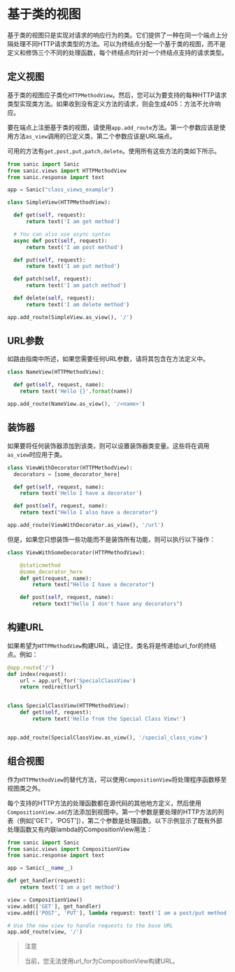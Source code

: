# 基于类的视图

基于类的视图只是实现对请求的响应行为的类。它们提供了一种在同一个端点上分隔处理不同HTTP请求类型的方法。可以为终结点分配一个基于类的视图，而不是定义和修饰三个不同的处理函数，每个终结点均针对一个终结点支持的请求类型。

## 定义视图

基于类的视图应子类化`HTTPMethodView`。然后，您可以为要支持的每种HTTP请求类型实现类方法。如果收到没有定义方法的请求，则会生成405：方法不允许响应。

要在端点上注册基于类的视图，请使用`app.add_route`方法。第一个参数应该是使用方法`as_view`调用的已定义类，第二个参数应该是URL端点。

可用的方法有`get,post,put,patch,delete`。使用所有这些方法的类如下所示。

```python
from sanic import Sanic
from sanic.views import HTTPMethodView
from sanic.response import text

app = Sanic("class_views_example")

class SimpleView(HTTPMethodView):

  def get(self, request):
      return text('I am get method')

  # You can also use async syntax
  async def post(self, request):
      return text('I am post method')

  def put(self, request):
      return text('I am put method')

  def patch(self, request):
      return text('I am patch method')

  def delete(self, request):
      return text('I am delete method')

app.add_route(SimpleView.as_view(), '/')
```

## URL参数

如路由指南中所述，如果您需要任何URL参数，请将其包含在方法定义中。

```python
class NameView(HTTPMethodView):

  def get(self, request, name):
    return text('Hello {}'.format(name))

app.add_route(NameView.as_view(), '/<name>')
```

## 装饰器

如果要将任何装饰器添加到该类，则可以设置装饰器类变量。这些将在调用`as_view`时应用于类。

```python
class ViewWithDecorator(HTTPMethodView):
  decorators = [some_decorator_here]

  def get(self, request, name):
    return text('Hello I have a decorator')

  def post(self, request, name):
    return text("Hello I also have a decorator")

app.add_route(ViewWithDecorator.as_view(), '/url')
```

但是，如果您只想装饰一些功能而不是装饰所有功能，则可以执行以下操作：

```python
class ViewWithSomeDecorator(HTTPMethodView):

    @staticmethod
    @some_decorator_here
    def get(request, name):
        return text("Hello I have a decorator")

    def post(self, request, name):
        return text("Hello I don't have any decorators")
```

## 构建URL

如果希望为`HTTPMethodView`构建URL，请记住，类名将是传递给url_for的终结点。例如：

```python
@app.route('/')
def index(request):
    url = app.url_for('SpecialClassView')
    return redirect(url)


class SpecialClassView(HTTPMethodView):
    def get(self, request):
        return text('Hello from the Special Class View!')


app.add_route(SpecialClassView.as_view(), '/special_class_view')
```

## 组合视图

作为`HTTPMethodView`的替代方法，可以使用`CompositionView`将处理程序函数移至视图类之外。

每个支持的HTTP方法的处理函数都在源代码的其他地方定义，然后使用`CompositionView.add`方法添加到视图中。第一个参数是要处理的HTTP方法的列表（例如['GET'，'POST']），第二个参数是处理函数。以下示例显示了既有外部处理函数又有内联lambda的CompositionView用法：

```python
from sanic import Sanic
from sanic.views import CompositionView
from sanic.response import text

app = Sanic(__name__)

def get_handler(request):
    return text('I am a get method')

view = CompositionView()
view.add(['GET'], get_handler)
view.add(['POST', 'PUT'], lambda request: text('I am a post/put method'))

# Use the new view to handle requests to the base URL
app.add_route(view, '/')
```

> 注意
>
> 当前，您无法使用url_for为CompositionView构建URL。


